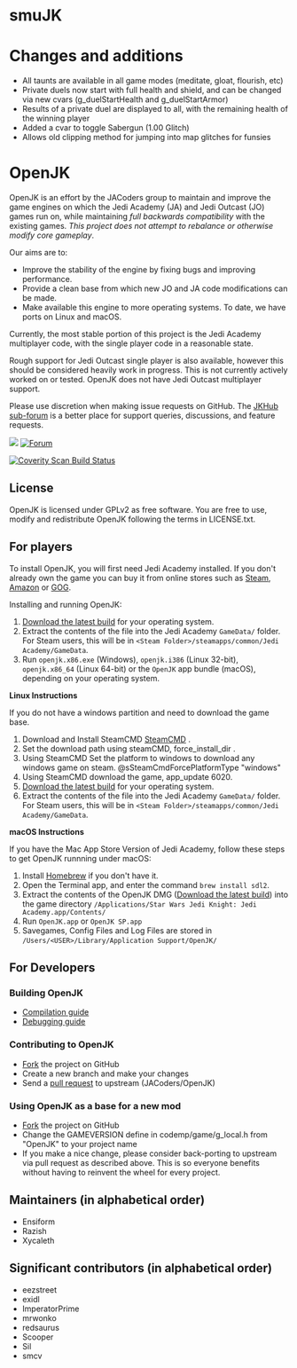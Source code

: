 # smuJK

# Changes and additions
* All taunts are available in all game modes (meditate, gloat, flourish, etc)
* Private duels now start with full health and shield, and can be changed via new cvars (g_duelStartHealth and g_duelStartArmor)
* Results of a private duel are displayed to all, with the remaining health of the winning player
* Added a cvar to toggle Sabergun (1.00 Glitch)
* Allows old clipping method for jumping into map glitches for funsies


# OpenJK
OpenJK is an effort by the JACoders group to maintain and improve the game engines on which the Jedi Academy (JA) and Jedi Outcast (JO) games run on, while maintaining *full backwards compatibility* with the existing games. *This project does not attempt to rebalance or otherwise modify core gameplay*.

Our aims are to:
* Improve the stability of the engine by fixing bugs and improving performance.
* Provide a clean base from which new JO and JA code modifications can be made.
* Make available this engine to more operating systems. To date, we have ports on Linux and macOS.

Currently, the most stable portion of this project is the Jedi Academy multiplayer code, with the single player code in a reasonable state.

Rough support for Jedi Outcast single player is also available, however this should be considered heavily work in progress. This is not currently actively worked on or tested. OpenJK does not have Jedi Outcast multiplayer support.

Please use discretion when making issue requests on GitHub. The [JKHub sub-forum](https://jkhub.org/forums/forum/49-openjk/) is a better place for support queries, discussions, and feature requests.

<a href="https://discord.gg/dPNCfeQ"><img src="https://img.shields.io/badge/discord-join-7289DA.svg?logo=discord&longCache=true&style=flat" /></a>
[![Forum](https://img.shields.io/badge/forum-JKHub.org%20OpenJK-brightgreen.svg)](https://jkhub.org/forums/forum/49-openjk/)

[![Coverity Scan Build Status](https://scan.coverity.com/projects/1153/badge.svg)](https://scan.coverity.com/projects/1153)

## License

OpenJK is licensed under GPLv2 as free software. You are free to use, modify and redistribute OpenJK following the terms in LICENSE.txt.


## For players

To install OpenJK, you will first need Jedi Academy installed. If you don't already own the game you can buy it from online stores such as [Steam](http://store.steampowered.com/app/6020/), [Amazon](http://www.amazon.com/Star-Wars-Jedi-Knight-Academy-Pc/dp/B0000A2MCN) or [GOG](https://www.gog.com/game/star_wars_jedi_knight_jedi_academy).

Installing and running OpenJK:

1. [Download the latest build](http://builds.openjk.org) for your operating system.
2. Extract the contents of the file into the Jedi Academy `GameData/` folder. For Steam users, this will be in `<Steam Folder>/steamapps/common/Jedi Academy/GameData`.
3. Run `openjk.x86.exe` (Windows), `openjk.i386` (Linux 32-bit), `openjk.x86_64` (Linux 64-bit) or the `OpenJK` app bundle (macOS), depending on your operating system.


**Linux Instructions**

If you do not have a windows partition and need to download the game base.

1. Download  and Install SteamCMD [SteamCMD](https://developer.valvesoftware.com/wiki/SteamCMD#Linux) .
2. Set the download path using steamCMD, force_install_dir <path> .
3. Using SteamCMD Set the platform to windows to download any windows game on steam. @sSteamCmdForcePlatformType "windows"
4. Using SteamCMD download the game,  app_update 6020.
5. [Download the latest build](http://builds.openjk.org) for your operating system.
6. Extract the contents of the file into the Jedi Academy `GameData/` folder. For Steam users, this will be in `<Steam Folder>/steamapps/common/Jedi Academy/GameData`.


**macOS Instructions**

If you have the Mac App Store Version of Jedi Academy, follow these steps to get OpenJK runnning under macOS:

1. Install [Homebrew](http://brew.sh/) if you don't have it.
2. Open the Terminal app, and enter the command `brew install sdl2`.
3. Extract the contents of the OpenJK DMG ([Download the latest build](http://builds.openjk.org)) into the game directory `/Applications/Star Wars Jedi Knight: Jedi Academy.app/Contents/`
4. Run `OpenJK.app` or `OpenJK SP.app` 
5. Savegames, Config Files and Log Files are stored in `/Users/<USER>/Library/Application Support/OpenJK/`


## For Developers


### Building OpenJK

* [Compilation guide](https://github.com/JACoders/OpenJK/wiki/Compilation-guide)
* [Debugging guide](https://github.com/JACoders/OpenJK/wiki/Debugging)


### Contributing to OpenJK

* [Fork](https://github.com/JACoders/OpenJK/fork) the project on GitHub
* Create a new branch and make your changes
* Send a [pull request](https://help.github.com/articles/creating-a-pull-request) to upstream (JACoders/OpenJK)


### Using OpenJK as a base for a new mod

* [Fork](https://github.com/JACoders/OpenJK/fork) the project on GitHub
* Change the GAMEVERSION define in codemp/game/g_local.h from "OpenJK" to your project name
* If you make a nice change, please consider back-porting to upstream via pull request as described above. This is so everyone benefits without having to reinvent the wheel for every project.


## Maintainers (in alphabetical order)

* Ensiform
* Razish
* Xycaleth


## Significant contributors (in alphabetical order)

* eezstreet
* exidl
* ImperatorPrime
* mrwonko
* redsaurus
* Scooper
* Sil
* smcv
